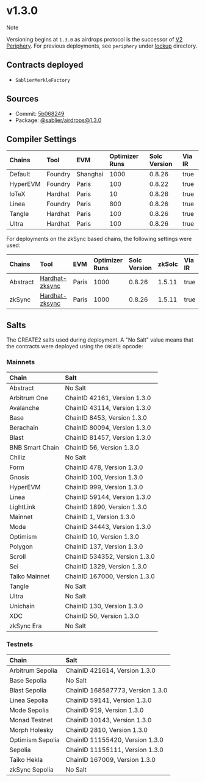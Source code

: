 # v1.3.0

> [!NOTE]
>
> Versioning begins at `1.3.0` as airdrops protocol is the successor of
> [V2 Periphery](https://github.com/sablier-labs/v2-periphery). For previous deployments, see `periphery` under
> [lockup](../../lockup/) directory.

## Contracts deployed

- `SablierMerkleFactory`

## Sources

- Commit: [5b068249](https://github.com/sablier-labs/airdrops/commit/5b0682494e060ef93aedecabd5afe930adfcf2ed)
- Package: [@sablier/airdrops@1.3.0](https://npmjs.com/package/@sablier/airdrops/v/1.3.0)

## Compiler Settings

| Chains   | Tool    | EVM      | Optimizer Runs | Solc Version | Via IR |
| :------- | :------ | :------- | :------------- | :----------- | :----- |
| Default  | Foundry | Shanghai | 1000           | 0.8.26       | true   |
| HyperEVM | Foundry | Paris    | 100            | 0.8.22       | true   |
| IoTeX    | Hardhat | Paris    | 10             | 0.8.26       | true   |
| Linea    | Foundry | Paris    | 800            | 0.8.26       | true   |
| Tangle   | Hardhat | Paris    | 100            | 0.8.26       | true   |
| Ultra    | Hardhat | Paris    | 100            | 0.8.26       | true   |

For deployments on the zkSync based chains, the following settings were used:

| Chains   | Tool                                                                             | EVM   | Optimizer Runs | Solc Version | zkSolc | Via IR |
| :------- | :------------------------------------------------------------------------------- | :---- | :------------- | :----------- | :----- | :----- |
| Abstract | [Hardhat-zksync](https://docs.abs.xyz/build-on-abstract/smart-contracts/hardhat) | Paris | 1000           | 0.8.26       | 1.5.11 | true   |
| zkSync   | [Hardhat-zksync](https://docs.zksync.io/zksync-era/tooling/hardhat)              | Paris | 1000           | 0.8.26       | 1.5.11 | true   |

## Salts

The CREATE2 salts used during deployment. A "No Salt" value means that the contracts were deployed using the `CREATE`
opcode:

### Mainnets

| Chain           | Salt                          |
| :-------------- | :---------------------------- |
| Abstract        | No Salt                       |
| Arbitrum One    | ChainID 42161, Version 1.3.0  |
| Avalanche       | ChainID 43114, Version 1.3.0  |
| Base            | ChainID 8453, Version 1.3.0   |
| Berachain       | ChainID 80094, Version 1.3.0  |
| Blast           | ChainID 81457, Version 1.3.0  |
| BNB Smart Chain | ChainID 56, Version 1.3.0     |
| Chiliz          | No Salt                       |
| Form            | ChainID 478, Version 1.3.0    |
| Gnosis          | ChainID 100, Version 1.3.0    |
| HyperEVM        | ChainID 999, Version 1.3.0    |
| Linea           | ChainID 59144, Version 1.3.0  |
| LightLink       | ChainID 1890, Version 1.3.0   |
| Mainnet         | ChainID 1, Version 1.3.0      |
| Mode            | ChainID 34443, Version 1.3.0  |
| Optimism        | ChainID 10, Version 1.3.0     |
| Polygon         | ChainID 137, Version 1.3.0    |
| Scroll          | ChainID 534352, Version 1.3.0 |
| Sei             | ChainID 1329, Version 1.3.0   |
| Taiko Mainnet   | ChainID 167000, Version 1.3.0 |
| Tangle          | No Salt                       |
| Ultra           | No Salt                       |
| Unichain        | ChainID 130, Version 1.3.0    |
| XDC             | ChainID 50, Version 1.3.0     |
| zkSync Era      | No Salt                       |

### Testnets

| Chain            | Salt                             |
| :--------------- | :------------------------------- |
| Arbitrum Sepolia | ChainID 421614, Version 1.3.0    |
| Base Sepolia     | No Salt                          |
| Blast Sepolia    | ChainID 168587773, Version 1.3.0 |
| Linea Sepolia    | ChainID 59141, Version 1.3.0     |
| Mode Sepolia     | ChainID 919, Version 1.3.0       |
| Monad Testnet    | ChainID 10143, Version 1.3.0     |
| Morph Holesky    | ChainID 2810, Version 1.3.0      |
| Optimism Sepolia | ChainID 11155420, Version 1.3.0  |
| Sepolia          | ChainID 11155111, Version 1.3.0  |
| Taiko Hekla      | ChainID 167009, Version 1.3.0    |
| zkSync Sepolia   | No Salt                          |
